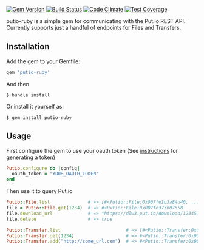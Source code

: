 [![Gem Version](https://badge.fury.io/rb/putio-ruby.svg)](http://badge.fury.io/rb/putio-ruby)
[![Build Status](https://travis-ci.org/bloxsom/putio-ruby.svg?branch=master)](https://travis-ci.org/bloxsom/putio-ruby)
[![Code Climate](https://codeclimate.com/github/bloxsom/putio-ruby/badges/gpa.svg)](https://codeclimate.com/github/bloxsom/putio-ruby)
[![Test Coverage](https://codeclimate.com/github/bloxsom/putio-ruby/badges/coverage.svg)](https://codeclimate.com/github/bloxsom/putio-ruby/coverage)

putio-ruby is a simple gem for communicating with the Put.io REST API. Currently supports just a handful of endpoints for Files and Transfers.


## Installation

Add the gem to your Gemfile:

```ruby
gem 'putio-ruby'
```

And then

    $ bundle install

Or install it yourself as:

    $ gem install putio-ruby

## Usage

First configure the gem to use your oauth token (See [instructions](https://put.io/v2/docs/gettingstarted.html#sign-up) for generating a token)

```ruby
Putio.configure do |config|
  oauth_token = "YOUR_OAUTH_TOKEN"
end
```

Then use it to query Put.io

```ruby
Putio::File.list              # => [#<Putio::File:0x007fe1b3a84d40, ...]
file = Putio::File.get(1234)  # => #<Putio::File:0x007fe373b07558
file.download_url             # => "https://dlw3.put.io/download/12345..."
file.delete                   # => true

Putio::Transfer.list                        # => [#<Putio::Transfer:0x007fe373a80580, ...]
Putio::Transfer.get(1234)                   # => #<Putio::Transfer:0x007fe373a9afc0
Putio::Transfer.add("http://some_url.com")  # => #<Putio::Transfer:0x007fe373aa2c70
```
